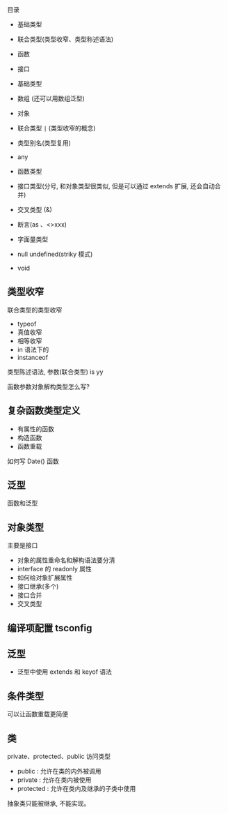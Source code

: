 目录

- 基础类型
- 联合类型(类型收窄、类型称述语法)
- 函数
- 接口

- 基础类型
- 数组 (还可以用数组泛型)
- 对象
- 联合类型 `|` (类型收窄的概念)
- 类型别名(类型复用)
- any

- 函数类型
- 接口类型(分号, 和对象类型很类似, 但是可以通过 extends 扩展, 还会自动合并)
- 交叉类型 (&)
- 断言(as 、&lt;&gt;xxx)
- 字面量类型
- null undefined(striky 模式)
- void

## 类型收窄

联合类型的类型收窄

- typeof
- 真值收窄
- 相等收窄
- in 语法下的
- instanceof

类型陈述语法, 参数(联合类型) is yy

函数参数对象解构类型怎么写?

## 复杂函数类型定义

- 有属性的函数
- 构造函数
- 函数重载

如何写 Date() 函数

## 泛型

函数和泛型

## 对象类型

主要是接口

- 对象的属性重命名和解构语法要分清
- interface 的 readonly 属性
- 如何给对象扩展属性
- 接口继承(多个)
- 接口合并
- 交叉类型

## 编译项配置 tsconfig

## 泛型

- 泛型中使用 extends 和 keyof 语法

## 条件类型

可以让函数重载更简便

## 类

private、protected、public 访问类型

- public : 允许在类的内外被调用
- private : 允许在类内被使用
- protected : 允许在类内及继承的子类中使用

抽象类只能被继承, 不能实现。
